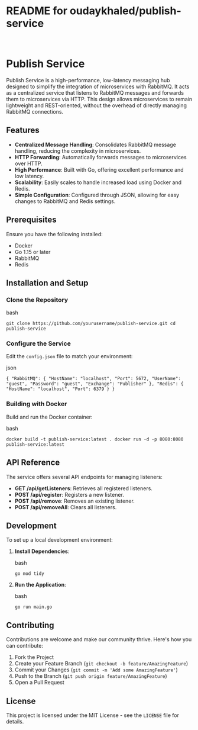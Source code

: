 # README for oudaykhaled/publish-service

﻿
# Publish Service

Publish Service is a high-performance, low-latency messaging hub designed to simplify the integration of microservices with RabbitMQ. It acts as a centralized service that listens to RabbitMQ messages and forwards them to microservices via HTTP. This design allows microservices to remain lightweight and REST-oriented, without the overhead of directly managing RabbitMQ connections.

## Features

-   **Centralized Message Handling**: Consolidates RabbitMQ message handling, reducing the complexity in microservices.
-   **HTTP Forwarding**: Automatically forwards messages to microservices over HTTP.
-   **High Performance**: Built with Go, offering excellent performance and low latency.
-   **Scalability**: Easily scales to handle increased load using Docker and Redis.
-   **Simple Configuration**: Configured through JSON, allowing for easy changes to RabbitMQ and Redis settings.

## Prerequisites

Ensure you have the following installed:

-   Docker
-   Go 1.15 or later
-   RabbitMQ
-   Redis

## Installation and Setup

### Clone the Repository

bash

`git clone https://github.com/yourusername/publish-service.git
cd publish-service` 

### Configure the Service

Edit the `config.json` file to match your environment:

json


`{
  "RabbitMQ": {
    "HostName": "localhost",
    "Port": 5672,
    "UserName": "guest",
    "Password": "guest",
    "Exchange": "Publisher"
  },
  "Redis": {
    "HostName": "localhost",
    "Port": 6379
  }
}` 

### Building with Docker

Build and run the Docker container:

bash

`docker build -t publish-service:latest .
docker run -d -p 8080:8080 publish-service:latest` 

## API Reference

The service offers several API endpoints for managing listeners:

-   **GET /api/getListeners**: Retrieves all registered listeners.
-   **POST /api/register**: Registers a new listener.
-   **POST /api/remove**: Removes an existing listener.
-   **POST /api/removeAll**: Clears all listeners.

## Development

To set up a local development environment:

1.  **Install Dependencies**:
    
    bash

    
    `go mod tidy` 
    
2.  **Run the Application**:
    
    bash
    
    `go run main.go` 
    

## Contributing

Contributions are welcome and make our community thrive. Here's how you can contribute:

1.  Fork the Project
2.  Create your Feature Branch (`git checkout -b feature/AmazingFeature`)
3.  Commit your Changes (`git commit -m 'Add some AmazingFeature'`)
4.  Push to the Branch (`git push origin feature/AmazingFeature`)
5.  Open a Pull Request

## License

This project is licensed under the MIT License - see the `LICENSE` file for details.
